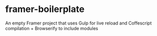 # framer-boilerplate
An empty Framer project that uses Gulp for live reload and Coffescript compilation + Browserify to include modules
